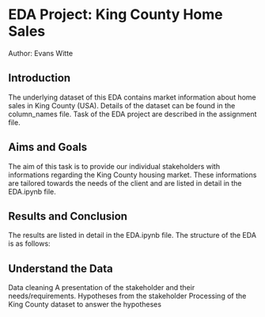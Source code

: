 # EDA Project: King County Home Sales
Author: Evans Witte

## Introduction
The underlying dataset of this EDA contains market information about home sales in King County (USA). Details of the dataset can be found in the column_names file. Task of the EDA project are described in the assignment file.

## Aims and Goals
The aim of this task is to provide our individual stakeholders with informations regarding the King County housing market. These informations are tailored towards the needs of the client and are listed in detail in the EDA.ipynb file.

## Results and Conclusion
The results are listed in detail in the EDA.ipynb file. The structure of the EDA is as follows:

## Understand the Data
Data cleaning
A presentation of the stakeholder and their needs/requirements.
Hypotheses from the stakeholder
Processing of the King County dataset to answer the hypotheses
